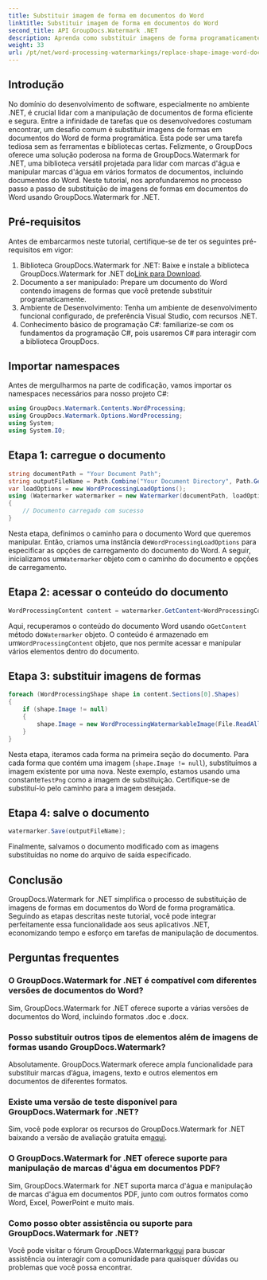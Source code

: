 ```yaml
---
title: Substituir imagem de forma em documentos do Word
linktitle: Substituir imagem de forma em documentos do Word
second_title: API GroupDocs.Watermark .NET
description: Aprenda como substituir imagens de forma programaticamente em documentos do Word usando GroupDocs.Watermark for .NET. Simplifique as tarefas de manipulação de documentos sem esforço.
weight: 33
url: /pt/net/word-processing-watermarkings/replace-shape-image-word-docs/
---
```

## Introdução
No domínio do desenvolvimento de software, especialmente no ambiente .NET, é crucial lidar com a manipulação de documentos de forma eficiente e segura. Entre a infinidade de tarefas que os desenvolvedores costumam encontrar, um desafio comum é substituir imagens de formas em documentos do Word de forma programática. Esta pode ser uma tarefa tediosa sem as ferramentas e bibliotecas certas.
Felizmente, o GroupDocs oferece uma solução poderosa na forma de GroupDocs.Watermark for .NET, uma biblioteca versátil projetada para lidar com marcas d'água e manipular marcas d'água em vários formatos de documentos, incluindo documentos do Word. Neste tutorial, nos aprofundaremos no processo passo a passo de substituição de imagens de formas em documentos do Word usando GroupDocs.Watermark for .NET.
## Pré-requisitos
Antes de embarcarmos neste tutorial, certifique-se de ter os seguintes pré-requisitos em vigor:
1.  Biblioteca GroupDocs.Watermark for .NET: Baixe e instale a biblioteca GroupDocs.Watermark for .NET do[Link para Download](https://releases.groupdocs.com/Watermark/net/).
2. Documento a ser manipulado: Prepare um documento do Word contendo imagens de formas que você pretende substituir programaticamente.
3. Ambiente de Desenvolvimento: Tenha um ambiente de desenvolvimento funcional configurado, de preferência Visual Studio, com recursos .NET.
4. Conhecimento básico de programação C#: familiarize-se com os fundamentos da programação C#, pois usaremos C# para interagir com a biblioteca GroupDocs.
## Importar namespaces
Antes de mergulharmos na parte de codificação, vamos importar os namespaces necessários para nosso projeto C#:
```csharp
using GroupDocs.Watermark.Contents.WordProcessing;
using GroupDocs.Watermark.Options.WordProcessing;
using System;
using System.IO;
```
## Etapa 1: carregue o documento
```csharp
string documentPath = "Your Document Path";
string outputFileName = Path.Combine("Your Document Directory", Path.GetFileName(documentPath));
var loadOptions = new WordProcessingLoadOptions();
using (Watermarker watermarker = new Watermarker(documentPath, loadOptions))
{
    // Documento carregado com sucesso
}
```
 Nesta etapa, definimos o caminho para o documento Word que queremos manipular. Então, criamos uma instância de`WordProcessingLoadOptions` para especificar as opções de carregamento do documento do Word. A seguir, inicializamos um`Watermarker` objeto com o caminho do documento e opções de carregamento.
## Etapa 2: acessar o conteúdo do documento
```csharp
WordProcessingContent content = watermarker.GetContent<WordProcessingContent>();
```
 Aqui, recuperamos o conteúdo do documento Word usando o`GetContent` método do`Watermarker` objeto. O conteúdo é armazenado em um`WordProcessingContent` objeto, que nos permite acessar e manipular vários elementos dentro do documento.
## Etapa 3: substituir imagens de formas
```csharp
foreach (WordProcessingShape shape in content.Sections[0].Shapes)
{
    if (shape.Image != null)
    {
        shape.Image = new WordProcessingWatermarkableImage(File.ReadAllBytes(Constants.TestPng));
    }
}
```
Nesta etapa, iteramos cada forma na primeira seção do documento. Para cada forma que contém uma imagem (`shape.Image != null`), substituímos a imagem existente por uma nova. Neste exemplo, estamos usando uma constante`TestPng` como a imagem de substituição. Certifique-se de substituí-lo pelo caminho para a imagem desejada.
## Etapa 4: salve o documento
```csharp
watermarker.Save(outputFileName);
```
Finalmente, salvamos o documento modificado com as imagens substituídas no nome do arquivo de saída especificado.

## Conclusão
GroupDocs.Watermark for .NET simplifica o processo de substituição de imagens de formas em documentos do Word de forma programática. Seguindo as etapas descritas neste tutorial, você pode integrar perfeitamente essa funcionalidade aos seus aplicativos .NET, economizando tempo e esforço em tarefas de manipulação de documentos.
## Perguntas frequentes
### O GroupDocs.Watermark for .NET é compatível com diferentes versões de documentos do Word?
Sim, GroupDocs.Watermark for .NET oferece suporte a várias versões de documentos do Word, incluindo formatos .doc e .docx.
### Posso substituir outros tipos de elementos além de imagens de formas usando GroupDocs.Watermark?
Absolutamente. GroupDocs.Watermark oferece ampla funcionalidade para substituir marcas d’água, imagens, texto e outros elementos em documentos de diferentes formatos.
### Existe uma versão de teste disponível para GroupDocs.Watermark for .NET?
 Sim, você pode explorar os recursos do GroupDocs.Watermark for .NET baixando a versão de avaliação gratuita em[aqui](https://releases.groupdocs.com/).
### O GroupDocs.Watermark for .NET oferece suporte para manipulação de marcas d'água em documentos PDF?
Sim, GroupDocs.Watermark for .NET suporta marca d'água e manipulação de marcas d'água em documentos PDF, junto com outros formatos como Word, Excel, PowerPoint e muito mais.
### Como posso obter assistência ou suporte para GroupDocs.Watermark for .NET?
 Você pode visitar o fórum GroupDocs.Watermark[aqui](https://forum.groupdocs.com/c/watermark/19) para buscar assistência ou interagir com a comunidade para quaisquer dúvidas ou problemas que você possa encontrar.